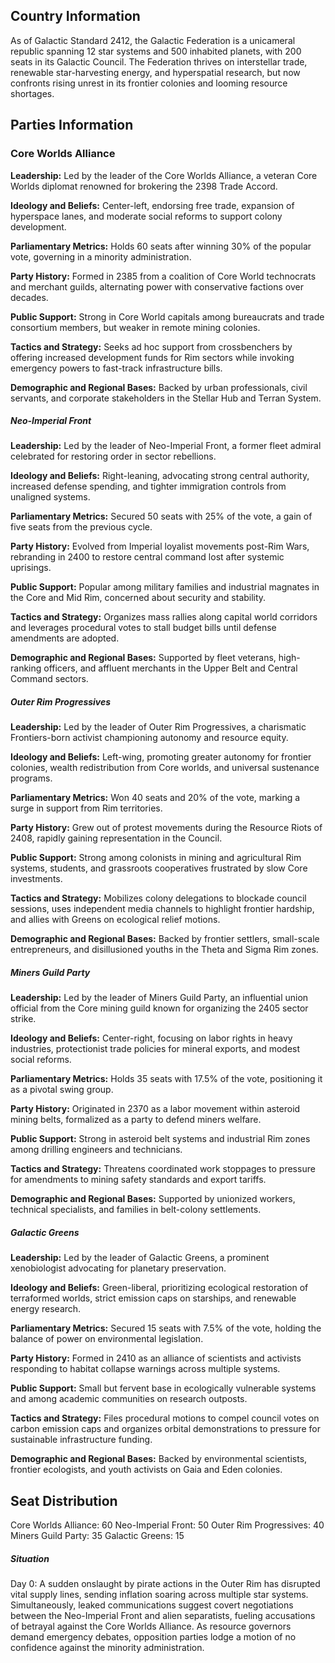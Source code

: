## Country Information
As of Galactic Standard 2412, the Galactic Federation is a unicameral republic spanning 12 star systems and 500 inhabited planets, with 200 seats in its Galactic Council. The Federation thrives on interstellar trade, renewable star-harvesting energy, and hyperspatial research, but now confronts rising unrest in its frontier colonies and looming resource shortages.

## Parties Information

### Core Worlds Alliance
**Leadership:** Led by the leader of the Core Worlds Alliance, a veteran Core Worlds diplomat renowned for brokering the 2398 Trade Accord.

**Ideology and Beliefs:** Center-left, endorsing free trade, expansion of hyperspace lanes, and moderate social reforms to support colony development.

**Parliamentary Metrics:** Holds 60 seats after winning 30% of the popular vote, governing in a minority administration.

**Party History:** Formed in 2385 from a coalition of Core World technocrats and merchant guilds, alternating power with conservative factions over decades.

**Public Support:** Strong in Core World capitals among bureaucrats and trade consortium members, but weaker in remote mining colonies.

**Tactics and Strategy:** Seeks ad hoc support from crossbenchers by offering increased development funds for Rim sectors while invoking emergency powers to fast-track infrastructure bills.

**Demographic and Regional Bases:** Backed by urban professionals, civil servants, and corporate stakeholders in the Stellar Hub and Terran System.


##### Neo-Imperial Front
**Leadership:** Led by the leader of Neo-Imperial Front, a former fleet admiral celebrated for restoring order in sector rebellions.

**Ideology and Beliefs:** Right-leaning, advocating strong central authority, increased defense spending, and tighter immigration controls from unaligned systems.

**Parliamentary Metrics:** Secured 50 seats with 25% of the vote, a gain of five seats from the previous cycle.

**Party History:** Evolved from Imperial loyalist movements post-Rim Wars, rebranding in 2400 to restore central command lost after systemic uprisings.

**Public Support:** Popular among military families and industrial magnates in the Core and Mid Rim, concerned about security and stability.

**Tactics and Strategy:** Organizes mass rallies along capital world corridors and leverages procedural votes to stall budget bills until defense amendments are adopted.

**Demographic and Regional Bases:** Supported by fleet veterans, high-ranking officers, and affluent merchants in the Upper Belt and Central Command sectors.


##### Outer Rim Progressives
**Leadership:** Led by the leader of Outer Rim Progressives, a charismatic Frontiers-born activist championing autonomy and resource equity.

**Ideology and Beliefs:** Left-wing, promoting greater autonomy for frontier colonies, wealth redistribution from Core worlds, and universal sustenance programs.

**Parliamentary Metrics:** Won 40 seats and 20% of the vote, marking a surge in support from Rim territories.

**Party History:** Grew out of protest movements during the Resource Riots of 2408, rapidly gaining representation in the Council.

**Public Support:** Strong among colonists in mining and agricultural Rim systems, students, and grassroots cooperatives frustrated by slow Core investments.

**Tactics and Strategy:** Mobilizes colony delegations to blockade council sessions, uses independent media channels to highlight frontier hardship, and allies with Greens on ecological relief motions.

**Demographic and Regional Bases:** Backed by frontier settlers, small-scale entrepreneurs, and disillusioned youths in the Theta and Sigma Rim zones.


##### Miners Guild Party
**Leadership:** Led by the leader of Miners Guild Party, an influential union official from the Core mining guild known for organizing the 2405 sector strike.

**Ideology and Beliefs:** Center-right, focusing on labor rights in heavy industries, protectionist trade policies for mineral exports, and modest social reforms.

**Parliamentary Metrics:** Holds 35 seats with 17.5% of the vote, positioning it as a pivotal swing group.

**Party History:** Originated in 2370 as a labor movement within asteroid mining belts, formalized as a party to defend miners welfare.

**Public Support:** Strong in asteroid belt systems and industrial Rim zones among drilling engineers and technicians.

**Tactics and Strategy:** Threatens coordinated work stoppages to pressure for amendments to mining safety standards and export tariffs.

**Demographic and Regional Bases:** Supported by unionized workers, technical specialists, and families in belt-colony settlements.


##### Galactic Greens
**Leadership:** Led by the leader of Galactic Greens, a prominent xenobiologist advocating for planetary preservation.

**Ideology and Beliefs:** Green-liberal, prioritizing ecological restoration of terraformed worlds, strict emission caps on starships, and renewable energy research.

**Parliamentary Metrics:** Secured 15 seats with 7.5% of the vote, holding the balance of power on environmental legislation.

**Party History:** Formed in 2410 as an alliance of scientists and activists responding to habitat collapse warnings across multiple systems.

**Public Support:** Small but fervent base in ecologically vulnerable systems and among academic communities on research outposts.

**Tactics and Strategy:** Files procedural motions to compel council votes on carbon emission caps and organizes orbital demonstrations to pressure for sustainable infrastructure funding.

**Demographic and Regional Bases:** Backed by environmental scientists, frontier ecologists, and youth activists on Gaia and Eden colonies.


## Seat Distribution
Core Worlds Alliance: 60
Neo-Imperial Front: 50
Outer Rim Progressives: 40
Miners Guild Party: 35
Galactic Greens: 15

##### Situation 
Day 0: A sudden onslaught by pirate actions in the Outer Rim has disrupted vital supply lines, sending inflation soaring across multiple star systems. Simultaneously, leaked communications suggest covert negotiations between the Neo-Imperial Front and alien separatists, fueling accusations of betrayal against the Core Worlds Alliance. As resource governors demand emergency debates, opposition parties lodge a motion of no confidence against the minority administration.
